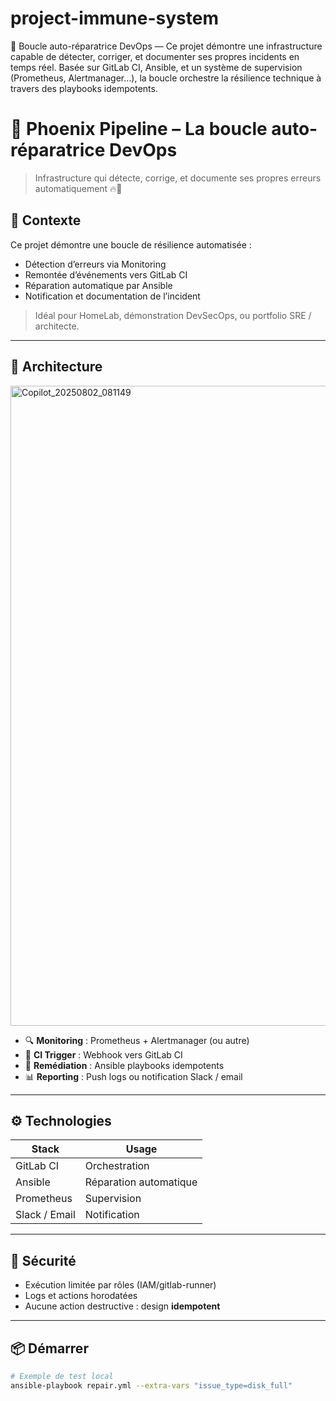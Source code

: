 # project-immune-system
🔁 Boucle auto-réparatrice DevOps — Ce projet démontre une infrastructure capable de détecter, corriger, et documenter ses propres incidents en temps réel. Basée sur GitLab CI, Ansible, et un système de supervision (Prometheus, Alertmanager…), la boucle orchestre la résilience technique à travers des playbooks idempotents.

# 🔁 Phoenix Pipeline – La boucle auto-réparatrice DevOps

> Infrastructure qui détecte, corrige, et documente ses propres erreurs automatiquement 🔥🤖

## 🚀 Contexte
Ce projet démontre une boucle de résilience automatisée :
- Détection d’erreurs via Monitoring
- Remontée d’événements vers GitLab CI
- Réparation automatique par Ansible
- Notification et documentation de l’incident

> Idéal pour HomeLab, démonstration DevSecOps, ou portfolio SRE / architecte.

---

## 🧠 Architecture

<img width="1024" height="1024" alt="Copilot_20250802_081149" src="https://github.com/user-attachments/assets/eb0fbdb1-4d25-4c80-ad2a-603002b17d5b" />


- 🔍 **Monitoring** : Prometheus + Alertmanager (ou autre)
- 📡 **CI Trigger** : Webhook vers GitLab CI
- 🧰 **Remédiation** : Ansible playbooks idempotents
- 📊 **Reporting** : Push logs ou notification Slack / email

---

## ⚙️ Technologies

| Stack         | Usage                     |
|---------------|---------------------------|
| GitLab CI     | Orchestration             |
| Ansible       | Réparation automatique    |
| Prometheus    | Supervision               |
| Slack / Email | Notification              |

---

## 🔐 Sécurité
- Exécution limitée par rôles (IAM/gitlab-runner)
- Logs et actions horodatées
- Aucune action destructive : design **idempotent**

---

## 📦 Démarrer

```bash
# Exemple de test local
ansible-playbook repair.yml --extra-vars "issue_type=disk_full"

